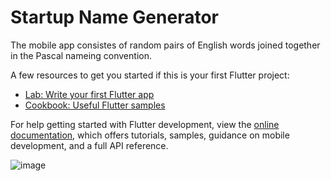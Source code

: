 # Startup Name Generator

The mobile app consistes of random pairs of English words joined together in the Pascal nameing convention.

A few resources to get you started if this is your first Flutter project:

- [Lab: Write your first Flutter app](https://docs.flutter.dev/get-started/codelab)
- [Cookbook: Useful Flutter samples](https://docs.flutter.dev/cookbook)

For help getting started with Flutter development, view the
[online documentation](https://docs.flutter.dev/), which offers tutorials,
samples, guidance on mobile development, and a full API reference.

![image](https://user-images.githubusercontent.com/40559010/200176575-837c3920-09b9-4d9b-939f-7bdc7bf6ebc1.png)
